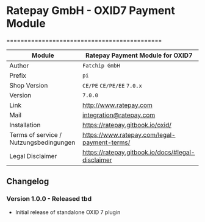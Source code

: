 # Ratepay GmbH - OXID7 Payment Module
============================================

|Module | Ratepay Payment Module for OXID7
|------|----------
|Author | `Fatchip GmbH`
|Prefix | `pi`
|Shop Version | `CE/PE` `CE/PE/EE` `7.0.x`
|Version | `7.0.0`
|Link | http://www.ratepay.com
|Mail | integration@ratepay.com
|Installation | https://ratepay.gitbook.io/oxid/
|Terms of service / Nutzungsbedingungen | https://www.ratepay.com/legal-payment-terms/
|Legal Disclaimer|https://ratepay.gitbook.io/docs/#legal-disclaimer

## Changelog

### Version 1.0.0 - Released tbd
* Initial release of standalone OXID 7 plugin
